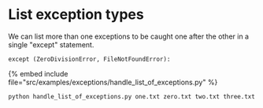 # List exception types

We can list more than one exceptions to be caught one after the other in a single "except" statement.


```
except (ZeroDivisionError, FileNotFoundError):
```
{% embed include file="src/examples/exceptions/handle_list_of_exceptions.py" %}

```
python handle_list_of_exceptions.py one.txt zero.txt two.txt three.txt
```



